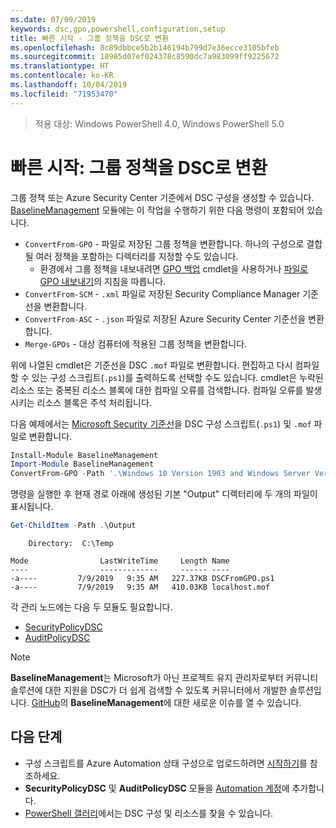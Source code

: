 ```yaml
---
ms.date: 07/09/2019
keywords: dsc,gpo,powershell,configuration,setup
title: 빠른 시작 - 그룹 정책을 DSC로 변환
ms.openlocfilehash: 8c89dbbce5b2b146194b799d7e36ecce3105bfeb
ms.sourcegitcommit: 18985d07ef024378c8590dc7a983099ff9225672
ms.translationtype: HT
ms.contentlocale: ko-KR
ms.lasthandoff: 10/04/2019
ms.locfileid: "71953470"
---
```

> 적용 대상: Windows PowerShell 4.0, Windows PowerShell 5.0

# <a name="quickstart-convert-group-policy-into-dsc"></a>빠른 시작: 그룹 정책을 DSC로 변환

그룹 정책 또는 Azure Security Center 기준에서 DSC 구성을 생성할 수 있습니다. [BaselineManagement](https://www.powershellgallery.com/packages/BaselineManagement) 모듈에는 이 작업을 수행하기 위한 다음 명령이 포함되어 있습니다.

- `ConvertFrom-GPO` - 파일로 저장된 그룹 정책을 변환합니다. 하나의 구성으로 결합될 여러 정책을 포함하는 디렉터리를 지정할 수도 있습니다.
  - 환경에서 그룹 정책을 내보내려면 [GPO 백업](/powershell/module/grouppolicy/backup-gpo?view=win10-ps) cmdlet을 사용하거나 [파일로 GPO 내보내기](/microsoft-desktop-optimization-pack/agpm/export-a-gpo-to-a-file)의 지침을 따릅니다.
- `ConvertFrom-SCM` - `.xml` 파일로 저장된 Security Compliance Manager 기준선을 변환합니다.
- `ConvertFrom-ASC` - `.json` 파일로 저장된 Azure Security Center 기준선을 변환합니다.
- `Merge-GPOs` - 대상 컴퓨터에 적용된 그룹 정책을 변환합니다.

위에 나열된 cmdlet은 기준선을 DSC `.mof` 파일로 변환합니다. 편집하고 다시 컴파일할 수 있는 구성 스크립트(`.ps1`)를 출력하도록 선택할 수도 있습니다. cmdlet은 누락된 리소스 또는 중복된 리소스 블록에 대한 컴파일 오류를 검색합니다. 컴파일 오류를 발생시키는 리소스 블록은 주석 처리됩니다.

다음 예제에서는 [Microsoft Security 기준선](https://www.microsoft.com/en-us/download/details.aspx?id=55319)을 DSC 구성 스크립트(`.ps1`) 및 `.mof` 파일로 변환합니다.

```powershell
Install-Module BaselineManagement
Import-Module BaselineManagement
ConvertFrom-GPO -Path '.\Windows 10 Version 1903 and Windows Server Version 1903 Security Baseline\GPOs\' -OutputConfigurationScript
```

명령을 실행한 후 현재 경로 아래에 생성된 기본 "Output" 디렉터리에 두 개의 파일이 표시됩니다.

```powershell
Get-ChildItem -Path .\Output
```

```Output
    Directory:  C:\Temp

Mode                LastWriteTime     Length Name
----                -------------     ------ ----
-a----         7/9/2019   9:35 AM   227.37KB DSCFromGPO.ps1
-a----         7/9/2019   9:35 AM   410.03KB localhost.mof
```

각 관리 노드에는 다음 두 모듈도 필요합니다.

- [SecurityPolicyDSC](https://www.powershellgallery.com/packages/SecurityPolicyDsc)
- [AuditPolicyDSC](https://www.powershellgallery.com/packages/AuditPolicyDsc)

> [!NOTE]
> **BaselineManagement**는 Microsoft가 아닌 프로젝트 유지 관리자로부터 커뮤니티 솔루션에 대한 지원을 DSC가 더 쉽게 검색할 수 있도록 커뮤니터에서 개발한 솔루션입니다. [GitHub](https://github.com/microsoft/BaselineManagement)의 **BaselineManagement**에 대한 새로운 이슈를 열 수 있습니다.

## <a name="next-steps"></a>다음 단계

- 구성 스크립트를 Azure Automation 상태 구성으로 업로드하려면 [시작하기](/automation/automation-dsc-getting-started#importing-a-configuration-into-azure-automation)를 참조하세요.
- **SecurityPolicyDSC** 및 **AuditPolicyDSC** 모듈을 [Automation 계정](/azure/automation/shared-resources/modules)에 추가합니다.
- [PowerShell 갤러리](https://www.powershellgallery.com/)에서는 DSC 구성 및 리소스를 찾을 수 있습니다.
